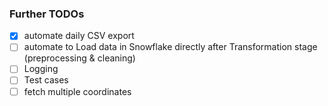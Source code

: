 ### Further TODOs
- [x] automate daily CSV export
- [ ] automate to Load data in Snowflake directly after Transformation stage (preprocessing & cleaning)
- [ ] Logging
- [ ] Test cases
- [ ] fetch multiple coordinates